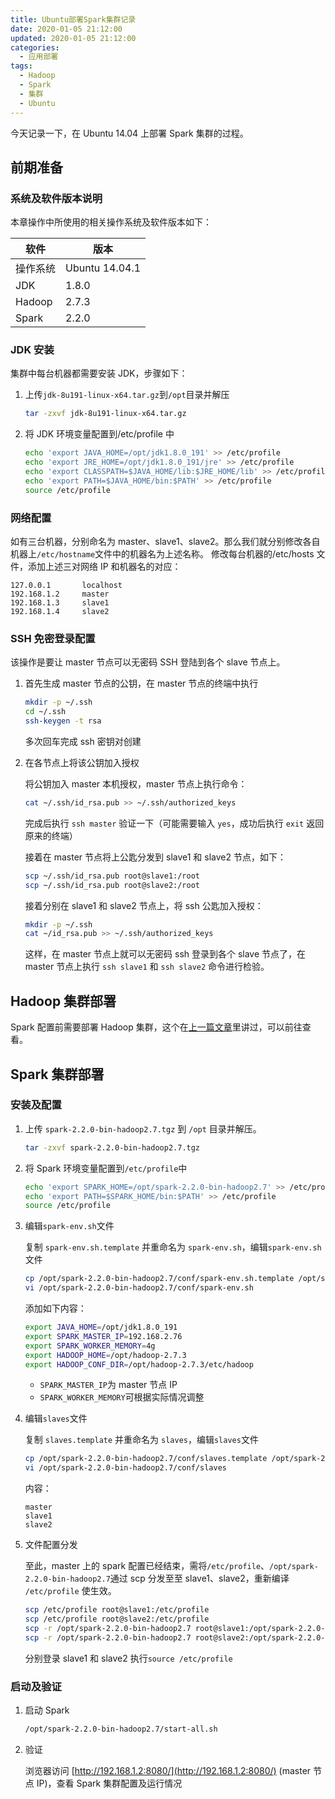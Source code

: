 ```yaml
---
title: Ubuntu部署Spark集群记录
date: 2020-01-05 21:12:00
updated: 2020-01-05 21:12:00
categories:
  - 应用部署
tags:
  - Hadoop
  - Spark
  - 集群
  - Ubuntu
---
```


今天记录一下，在 Ubuntu 14.04 上部署 Spark 集群的过程。

<!-- more -->

## 前期准备

### 系统及软件版本说明

本章操作中所使用的相关操作系统及软件版本如下：

| 软件     | 版本           |
| -------- | -------------- |
| 操作系统 | Ubuntu 14.04.1 |
| JDK      | 1.8.0          |
| Hadoop   | 2.7.3          |
| Spark    | 2.2.0          |

### JDK 安装

集群中每台机器都需要安装 JDK，步骤如下：

1. 上传`jdk-8u191-linux-x64.tar.gz`到`/opt`目录并解压

   ```bash
   tar -zxvf jdk-8u191-linux-x64.tar.gz
   ```

2. 将 JDK 环境变量配置到/etc/profile 中

   ```bash
   echo 'export JAVA_HOME=/opt/jdk1.8.0_191' >> /etc/profile
   echo 'export JRE_HOME=/opt/jdk1.8.0_191/jre' >> /etc/profile
   echo 'export CLASSPATH=$JAVA_HOME/lib:$JRE_HOME/lib' >> /etc/profile
   echo 'export PATH=$JAVA_HOME/bin:$PATH' >> /etc/profile
   source /etc/profile
   ```

### 网络配置

如有三台机器，分别命名为 master、slave1、slave2。那么我们就分别修改各自机器上`/etc/hostname`文件中的机器名为上述名称。
修改每台机器的/etc/hosts 文件，添加上述三对网络 IP 和机器名的对应：

```
127.0.0.1       localhost
192.168.1.2     master
192.168.1.3     slave1
192.168.1.4     slave2
```

### SSH 免密登录配置

该操作是要让 master 节点可以无密码 SSH 登陆到各个 slave 节点上。

1. 首先生成 master 节点的公钥，在 master 节点的终端中执行

   ```bash
   mkdir -p ~/.ssh
   cd ~/.ssh
   ssh-keygen -t rsa
   ```

   多次回车完成 ssh 密钥对创建

2. 在各节点上将该公钥加入授权

   将公钥加入 master 本机授权，master 节点上执行命令：

   ```bash
   cat ~/.ssh/id_rsa.pub >> ~/.ssh/authorized_keys
   ```

   完成后执行 `ssh master` 验证一下（可能需要输入 `yes`，成功后执行 `exit` 返回原来的终端）

   接着在 master 节点将上公匙分发到 slave1 和 slave2 节点，如下：

   ```bash
   scp ~/.ssh/id_rsa.pub root@slave1:/root
   scp ~/.ssh/id_rsa.pub root@slave2:/root
   ```

   接着分别在 slave1 和 slave2 节点上，将 ssh 公匙加入授权：

   ```bash
   mkdir -p ~/.ssh
   cat ~/id_rsa.pub >> ~/.ssh/authorized_keys
   ```

   这样，在 master 节点上就可以无密码 ssh 登录到各个 slave 节点了，在 master 节点上执行 `ssh slave1` 和 `ssh slave2` 命令进行检验。

## Hadoop 集群部署

Spark 配置前需要部署 Hadoop 集群，这个在[上一篇文章](/2019/12/01/hadoop-cluster-setup/)里讲过，可以前往查看。

## Spark 集群部署

### 安装及配置

1. 上传 `spark-2.2.0-bin-hadoop2.7.tgz` 到 `/opt` 目录并解压。

   ```bash
   tar -zxvf spark-2.2.0-bin-hadoop2.7.tgz
   ```

2. 将 Spark 环境变量配置到`/etc/profile`中

   ```bash
   echo 'export SPARK_HOME=/opt/spark-2.2.0-bin-hadoop2.7' >> /etc/profile
   echo 'export PATH=$SPARK_HOME/bin:$PATH' >> /etc/profile
   source /etc/profile
   ```

3. 编辑`spark-env.sh`文件

   复制 `spark-env.sh.template` 并重命名为 `spark-env.sh`，编辑`spark-env.sh`文件

   ```bash
   cp /opt/spark-2.2.0-bin-hadoop2.7/conf/spark-env.sh.template /opt/spark-2.2.0-bin-hadoop2.7/conf/spark-env.sh
   vi /opt/spark-2.2.0-bin-hadoop2.7/conf/spark-env.sh
   ```

   添加如下内容：

   ```bash
   export JAVA_HOME=/opt/jdk1.8.0_191
   export SPARK_MASTER_IP=192.168.2.76
   export SPARK_WORKER_MEMORY=4g
   export HADOOP_HOME=/opt/hadoop-2.7.3
   export HADOOP_CONF_DIR=/opt/hadoop-2.7.3/etc/hadoop
   ```

   - `SPARK_MASTER_IP`为 master 节点 IP
   - `SPARK_WORKER_MEMORY`可根据实际情况调整

4. 编辑`slaves`文件

   复制 `slaves.template` 并重命名为 `slaves`，编辑`slaves`文件

   ```bash
   cp /opt/spark-2.2.0-bin-hadoop2.7/conf/slaves.template /opt/spark-2.2.0-bin-hadoop2.7/conf/slaves
   vi /opt/spark-2.2.0-bin-hadoop2.7/conf/slaves
   ```

   内容：

   ```
   master
   slave1
   slave2
   ```

5. 文件配置分发

   至此，master 上的 spark 配置已经结束，需将`/etc/profile`、`/opt/spark-2.2.0-bin-hadoop2.7`通过 scp 分发至至 slave1、slave2，重新编译 `/etc/profile` 使生效。

   ```bash
   scp /etc/profile root@slave1:/etc/profile
   scp /etc/profile root@slave2:/etc/profile
   scp -r /opt/spark-2.2.0-bin-hadoop2.7 root@slave1:/opt/spark-2.2.0-bin-hadoop2.7
   scp -r /opt/spark-2.2.0-bin-hadoop2.7 root@slave2:/opt/spark-2.2.0-bin-hadoop2.7
   ```

   分别登录 slave1 和 slave2 执行`source /etc/profile`

### 启动及验证

1. 启动 Spark

   ```bash
   /opt/spark-2.2.0-bin-hadoop2.7/start-all.sh
   ```

2. 验证

   浏览器访问 [http://192.168.1.2:8080/](http://192.168.1.2:8080/) (master 节点 IP)，查看 Spark 集群配置及运行情况
